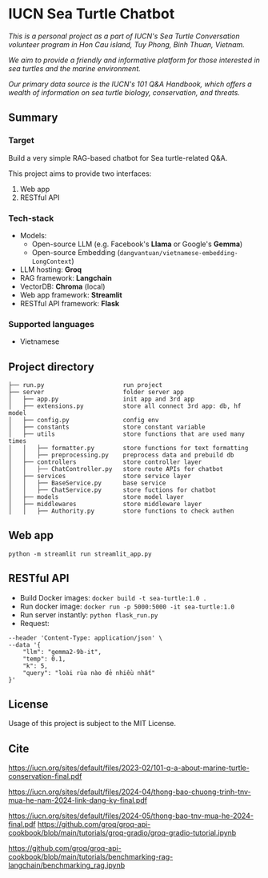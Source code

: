 # IUCN Sea Turtle Chatbot
*This is a personal project as a part of IUCN's Sea Turtle Conversation volunteer program in Hon Cau island, Tuy Phong, Binh Thuan, Vietnam.*

*We aim to provide a friendly and informative platform for those interested in sea turtles and the marine environment.*

*Our primary data source is the IUCN's 101 Q&A Handbook, which offers a wealth of information on sea turtle biology, conservation, and threats.*
## Summary
### Target
Build a very simple RAG-based chatbot for Sea turtle-related Q&A.

This project aims to provide two interfaces:
1. Web app
2. RESTful API
### Tech-stack
* Models:
    - Open-source LLM (e.g. Facebook's **Llama** or Google's **Gemma**)
    - Open-source Embedding (`dangvantuan/vietnamese-embedding-LongContext`)
* LLM hosting: **Groq**
* RAG framework: **Langchain**
* VectorDB: **Chroma** (local)
* Web app framework: **Streamlit**
* RESTful API framework: **Flask**
### Supported languages
* Vietnamese
## Project directory
```
├── run.py 						run project
├── server 						folder server app
│   ├── app.py 					init app and 3rd app
│   ├── extensions.py 			store all connect 3rd app: db, hf model
│   ├── config.py 				config env
│   ├── constants 				store constant variable
│   ├── utils					store functions that are used many times
│   │   ├── formatter.py		store functions for text formatting
│   │   ├── preprocessing.py	preprocess data and prebuild db
│   ├── controllers 			store controller layer
│   │   ├── ChatController.py	store route APIs for chatbot
│   ├── services 				store service layer
│   │   ├── BaseService.py		base service
│   │   ├── ChatService.py		store fuctions for chatbot
│   ├── models 					store model layer
│   ├── middlewares 			store middleware layer
│   │   ├── Authority.py 		store functions to check authen
```
## Web app
`python -m streamlit run streamlit_app.py`
## RESTful API
* Build Docker images: `docker build -t sea-turtle:1.0 .`
* Run docker image: `docker run -p 5000:5000 -it sea-turtle:1.0`
* Run server instantly: `python flask_run.py`
* Request:
```curl --location '<endpoint>/sea-turtle/chat-service/chat' \
--header 'Content-Type: application/json' \
--data '{
    "llm": "gemma2-9b-it",
    "temp": 0.1,
    "k": 5,
    "query": "loài rùa nào đẻ nhiều nhất"
}'
```
## License
Usage of this project is subject to the MIT License.
## Cite
https://iucn.org/sites/default/files/2023-02/101-q-a-about-marine-turtle-conservation-final.pdf

https://iucn.org/sites/default/files/2024-04/thong-bao-chuong-trinh-tnv-mua-he-nam-2024-link-dang-ky-final.pdf

https://iucn.org/sites/default/files/2024-05/thong-bao-tnv-mua-he-2024-final.pdf
https://github.com/groq/groq-api-cookbook/blob/main/tutorials/groq-gradio/groq-gradio-tutorial.ipynb

https://github.com/groq/groq-api-cookbook/blob/main/tutorials/benchmarking-rag-langchain/benchmarking_rag.ipynb